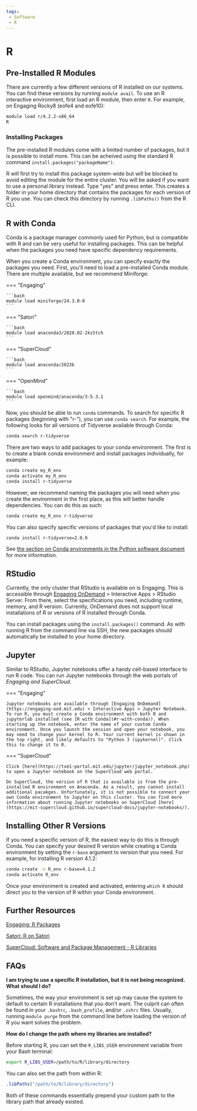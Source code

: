```yaml
---
tags:
 - Software
 - R
---
```


# R

## Pre-Installed R Modules

There are currently a few different versions of R installed on our systems. You can find these versions by running `module avail`. To use an R interactive environment, first load an R module, then enter `R`. For example, on Engaging Rocky8 (eofe4 and eofe10):

```bash
module load r/4.2.2-x86_64
R
```

### Installing Packages

The pre-installed R modules come with a limited number of packages, but it is possible to install more. This can be acheived using the standard R command `install.packages("packageName")`.

R will first try to install this package system-wide but will be blocked to avoid editing the module for the entire cluster. You will be asked if you want to use a personal library instead. Type "yes" and press enter. This creates a folder in your home directory that contains the packages for each version of R you use. You can check this directory by running `.libPaths()` from the R CLI.

## R with Conda

Conda is a package manager commonly used for Python, but is compatible with R and can be very useful for installing packages. This can be helpful when the packages you need have specific dependency requirements.

When you create a Conda environment, you can specify exactly the packages you need. First, you'll need to load a pre-installed Conda module. There are multiple available, but we recommend Miniforge:

=== "Engaging"

    ```bash
    module load miniforge/24.3.0-0
    ```

=== "Satori"

    ```bash
    module load anaconda3/2020.02-2ks5tch
    ```

=== "SuperCloud"

    ```bash
    module load anaconda/2023b
    ```

=== "OpenMind"

    ```bash
    module load openmind/anaconda/3-5.3.1
    ```

Now, you should be able to run `conda` commands. To search for specific R packages (beginning with "r-"), you can use `conda search`. For example, the following looks for all versions of Tidyverse available through Conda:

```bash
conda search r-tidyverse
```

There are two ways to add packages to your conda environment. The first is to create a blank conda environment and install packages individually, for example:

```bash
conda create my_R_env
conda activate my_R_env
conda install r-tidyverse
```

However, we recommend naming the packages you will need when you create the environment in the first place, as this will better handle dependencies. You can do this as such:

```bash
conda create my_R_env r-tidyverse
```

You can also specify specific versions of packages that you'd like to install:

```bash
conda install r-tidyverse=2.0.0
```

See [the section on Conda environments in the Python software document](python.md#conda-environments) for more information.

## RStudio

Currently, the only cluster that RStudio is available on is Engaging. This is accessible through [Engaging OnDemand](https://engaging-ood.mit.edu) > Interactive Apps > RStudio Server. From there, select the specifications you need, including runtime, memory, and R version. Currently, OnDemand does not support local installations of R or versions of R installed through Conda.

You can install packages using the `install.packages()` command. As with running R from the command line via SSH, the new packages should automatically be installed to your home directory.

## Jupyter

Similar to RStudio, Jupyter notebooks offer a handy cell-based interface to run R code. You can run Jupyter notebooks through the web portals of *Engaging and SuperCloud*.

=== "Engaging"

    Jupyter notebooks are available through [Engaging OnDemand](https://engaging-ood.mit.edu) > Interactive Apps > Jupyter Notebook. To run R, you must create a Conda environment with both R and jupyterlab installed (see [R with Conda](#r-with-conda)). When starting up the notebook, enter the name of your custom Conda environment. Once you launch the session and open your notebook, you may need to change your kernel to R. Your current kernel is shown in the top right, and likely defaults to "Python 3 (ipykernel)". Click this to change it to R.

=== "SuperCloud"

    Click [here](https://txe1-portal.mit.edu/jupyter/jupyter_notebook.php) to open a Jupyter notebook on the SuperCloud web portal.

    On SuperCloud, the version of R that is available is from the pre-installed R environment on Anaconda. As a result, you cannot install additional pacakges. Unfortunately, it is not possible to connect your own Conda environment to Jupyter on this cluster. You can find more information about running Jupyter notebooks on SuperCloud [here](https://mit-supercloud.github.io/supercloud-docs/jupyter-notebooks/).

## Installing Other R Versions

If you need a specific version of R, the easiest way to do this is through Conda. You can specify your desired R version while creating a Conda environment by setting the `r-base` argument to version that you need. For example, for installing R version 4.1.2:

```bash
conda create -n R_env r-base=4.1.2
conda activate R_env
```

Once your environment is created and activated, entering `which R` should direct you to the version of R within your Conda environment.

## Further Resources

[Engaging: R Packages](https://engaging-web.mit.edu/eofe-wiki/software/r_packages/)

[Satori: R on Satori](https://mit-satori.github.io/satori-R.html)

[SuperCloud: Software and Package Management - R Libraries](https://mit-supercloud.github.io/supercloud-docs/software-packages/#r-libraries)

## FAQs

**I am trying to use a specific R installation, but it is not being recognized. What should I do?**

Sometimes, the way your environment is set up may cause the system to default to certain R installations that you don't want. The culprit can often be found in your `.bashrc`, `.bash_profile`, and/or `.zshrc` files. Usually, running `module purge` from the command line before loading the version of R you want solves the problem.

**How do I change the path where my libraries are installed?**

Before starting R, you can set the `R_LIBS_USER` environment variable from your Bash terminal:

```bash
export R_LIBS_USER=/path/to/R/library/directory
```

You can also set the path from within R:

```R
.libPaths("/path/to/R/library/directory")
```

Both of these commands essentially prepend your custom path to the library path that already existed.
